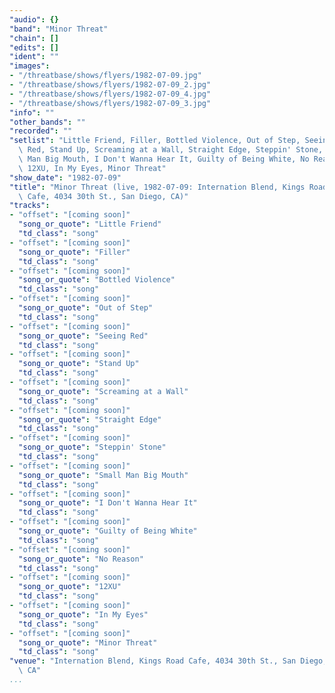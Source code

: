 ```yaml
---
"audio": {}
"band": "Minor Threat"
"chain": []
"edits": []
"ident": ""
"images":
- "/threatbase/shows/flyers/1982-07-09.jpg"
- "/threatbase/shows/flyers/1982-07-09_2.jpg"
- "/threatbase/shows/flyers/1982-07-09_4.jpg"
- "/threatbase/shows/flyers/1982-07-09_3.jpg"
"info": ""
"other_bands": ""
"recorded": ""
"setlist": "Little Friend, Filler, Bottled Violence, Out of Step, Seeing\
  \ Red, Stand Up, Screaming at a Wall, Straight Edge, Steppin' Stone, Small\
  \ Man Big Mouth, I Don't Wanna Hear It, Guilty of Being White, No Reason,\
  \ 12XU, In My Eyes, Minor Threat"
"show_date": "1982-07-09"
"title": "Minor Threat (live, 1982-07-09: Internation Blend, Kings Road\
  \ Cafe, 4034 30th St., San Diego, CA)"
"tracks":
- "offset": "[coming soon]"
  "song_or_quote": "Little Friend"
  "td_class": "song"
- "offset": "[coming soon]"
  "song_or_quote": "Filler"
  "td_class": "song"
- "offset": "[coming soon]"
  "song_or_quote": "Bottled Violence"
  "td_class": "song"
- "offset": "[coming soon]"
  "song_or_quote": "Out of Step"
  "td_class": "song"
- "offset": "[coming soon]"
  "song_or_quote": "Seeing Red"
  "td_class": "song"
- "offset": "[coming soon]"
  "song_or_quote": "Stand Up"
  "td_class": "song"
- "offset": "[coming soon]"
  "song_or_quote": "Screaming at a Wall"
  "td_class": "song"
- "offset": "[coming soon]"
  "song_or_quote": "Straight Edge"
  "td_class": "song"
- "offset": "[coming soon]"
  "song_or_quote": "Steppin' Stone"
  "td_class": "song"
- "offset": "[coming soon]"
  "song_or_quote": "Small Man Big Mouth"
  "td_class": "song"
- "offset": "[coming soon]"
  "song_or_quote": "I Don't Wanna Hear It"
  "td_class": "song"
- "offset": "[coming soon]"
  "song_or_quote": "Guilty of Being White"
  "td_class": "song"
- "offset": "[coming soon]"
  "song_or_quote": "No Reason"
  "td_class": "song"
- "offset": "[coming soon]"
  "song_or_quote": "12XU"
  "td_class": "song"
- "offset": "[coming soon]"
  "song_or_quote": "In My Eyes"
  "td_class": "song"
- "offset": "[coming soon]"
  "song_or_quote": "Minor Threat"
  "td_class": "song"
"venue": "Internation Blend, Kings Road Cafe, 4034 30th St., San Diego,\
  \ CA"
...
```

